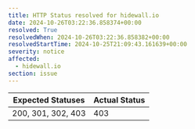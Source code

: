 ```yaml
---
title: HTTP Status resolved for hidewall.io
date: 2024-10-26T03:22:36.858374+00:00
resolved: True
resolvedWhen: 2024-10-26T03:22:36.858382+00:00
resolvedStartTime: 2024-10-25T21:09:43.161639+00:00
severity: notice
affected:
  - hidewall.io
section: issue
---
```


| Expected Statuses | Actual Status  |
|-------------------|----------------|
| 200, 301, 302, 403 | 403 |
